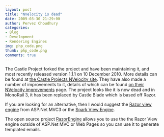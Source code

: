 ```yaml
---
layout: post
title: "NVelocity is dead"
date: 2009-03-30 21:29:00
author: Pervez Choudhury
categories: 
- Blog
- Development
- Rendering Engines
img: php_code.png
thumb: php_code.png
comments: true
---
```


The Castle Project forked the project and have been maintaining it, and most recently released version 1.1.1 on 10 December 2010.  More details can be found at [the Castle Projects NVelocity site][1].  They have also made a number of improvements to it, details of which can be found [on their NVelocity improvements][2] page.  The project looks like it is now dead and in MonoRail 3, it has been replaced by Castle Blade which is based off Razor.

If you are looking for an alternative, then I would suggest the [Razor view engine][3] from ASP.Net MVC3 or the [Spark View Engine][4].

The open source project [RazorEngine][5] allows you to use the the Razor View engine outside of ASP.Net MVC or Web Pages so you can use it to generate templated emails.

  [1]: http://old.castleproject.org/others/nvelocity/
  [2]: http://old.castleproject.org/others/nvelocity/improvements.html
  [3]: http://weblogs.asp.net/scottgu/archive/2010/07/02/introducing-razor.aspx
  [4]: http://sparkviewengine.com/
  [5]: http://razorengine.codeplex.com/